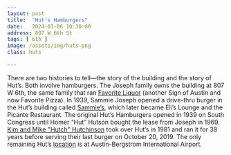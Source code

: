 ```yaml
---
layout: post
title:  "Hut's Hamburgers"
date:   2024-03-06 10:30:00
address: 807 W 6th St
tags: [ 6th ]
image: /assets/img/huts.png
class: huts

---
```

There are two histories to tell—the story of the building and the story of Hut’s. Both involve hamburgers. The Joseph family owns the building at 807 W 6th, the same family that ran [Favorite Liquor](/favoriteliquor/) (another Sign of Austin and now Favorite Pizza). In 1939, Sammie Joseph opened a drive-thru burger in the Hut’s building called [Sammie’s](https://www.statesman.com/gcdn/authoring/2019/06/21/NA36/ghows-TX-8bc7d511-cca1-2b96-e053-0100007f46d3-a4ae2df0.jpeg?width=1320&height=1060&fit=crop&format=pjpg&auto=webp), which later became Eli’s Lounge and the Picante Restaurant. The original Hut’s Hamburgers opened in 1939 on South Congress until Homer “Hut” Hutson bought the lease from Joseph in 1969. [Kim and Mike "Hutch" Hutchinson](https://austin.eater.com/2015/4/14/8410883/mike-hutchinson-hutshamburgers-austin-burger-week-lifers) took over Hut’s in 1981 and ran it for 38 years before serving their last burger on October 20, 2019. The only remaining Hut’s [location](https://www.tripadvisor.com/Restaurant_Review-g30196-d18995299-Reviews-Hut_s_Hamburgers-Austin_Texas.html) is at Austin-Bergstrom International Airport.
